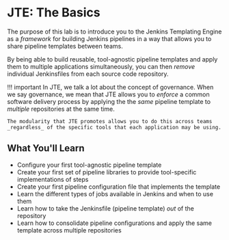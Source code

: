 # JTE: The Basics

The purpose of this lab is to introduce you to the Jenkins Templating Engine as a *framework* for building Jenkins pipelines in a way that allows you to share pipeline templates between teams.

By being able to build reusable, tool-agnostic pipeline templates and apply them to multiple applications simultaneously, you can then *remove* individual Jenkinsfiles from each source code repository.

!!! important
    In JTE, we talk a lot about the concept of governance. When we say governance, we mean that JTE allows you to *enforce* a common software delivery process by applying the the *same* pipeline template to _multiple_ repositories at the same time.

    The modularity that JTE promotes allows you to do this across teams _regardless_ of the specific tools that each application may be using.

## What You'll Learn

* Configure your first tool-agnostic pipeline template
* Create your first set of pipeline libraries to provide tool-specific implementations of steps
* Create your first pipeline configuration file that implements the template
* Learn the different types of jobs available in Jenkins and when to use them
* Learn how to take the Jenkinsfile (pipeline template) *out* of the repository
* Learn how to consolidate pipeline configurations and apply the same template across multiple repositories
